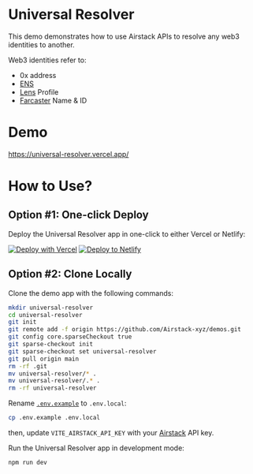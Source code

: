# Universal Resolver

This demo demonstrates how to use Airstack APIs to resolve any web3 identities to another.

Web3 identities refer to:
- 0x address
- [ENS](https://ens.domains/)
- [Lens](https://lens.xyz) Profile
- [Farcaster](https://farcaster.xyz) Name & ID

# Demo

https://universal-resolver.vercel.app/

# How to Use?

## Option #1: One-click Deploy

Deploy the Universal Resolver app in one-click to either Vercel or Netlify:

[![Deploy with Vercel](https://vercel.com/button)](https://vercel.com/new/clone?repository-url=https://github.com/Airstack-xyz/demos/tree/main/universal-resolver&project-name=universal-resolver&repository-name=universal-resolver&env=VITE_AIRSTACK_API_KEY)
[![Deploy to Netlify](https://www.netlify.com/img/deploy/button.svg)](https://app.netlify.com/start/deploy?repository=https://github.com/Airstack-xyz/demos&base=universal-resolver#VITE_AIRSTACK_API_KEY=xxx)

## Option #2: Clone Locally

Clone the demo app with the following commands:

```sh
mkdir universal-resolver
cd universal-resolver
git init
git remote add -f origin https://github.com/Airstack-xyz/demos.git
git config core.sparseCheckout true
git sparse-checkout init
git sparse-checkout set universal-resolver
git pull origin main
rm -rf .git
mv universal-resolver/* .
mv universal-resolver/.* .
rm -rf universal-resolver 
```

Rename [`.env.example`](.env.example) to `.env.local`:

```bash
cp .env.example .env.local
```

then, update `VITE_AIRSTACK_API_KEY` with your [Airstack](https://app.airstack.xyz/profile-settings/api-keys) API key.

Run the Universal Resolver app in development mode:

```bash
npm run dev
```
